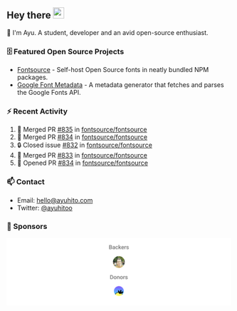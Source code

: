 ## Hey there <img src="https://media.giphy.com/media/hvRJCLFzcasrR4ia7z/giphy.gif" width="25" height="25">

📝 I'm Ayu. A student, developer and an avid open-source enthusiast.

### 🗄 Featured Open Source Projects

- [Fontsource](https://github.com/fontsource/fontsource) - Self-host Open Source fonts in neatly bundled NPM packages.
- [Google Font Metadata](https://github.com/fontsource/google-font-metadata) - A metadata generator that fetches and parses the Google Fonts API.

### ⚡ Recent Activity

<!--START_SECTION:activity-->

1. 🎉 Merged PR [#835](https://github.com/fontsource/fontsource/pull/835) in [fontsource/fontsource](https://github.com/fontsource/fontsource)
2. 🎉 Merged PR [#834](https://github.com/fontsource/fontsource/pull/834) in [fontsource/fontsource](https://github.com/fontsource/fontsource)
3. 🔒 Closed issue [#832](https://github.com/fontsource/fontsource/issues/832) in [fontsource/fontsource](https://github.com/fontsource/fontsource)
4. 🎉 Merged PR [#833](https://github.com/fontsource/fontsource/pull/833) in [fontsource/fontsource](https://github.com/fontsource/fontsource)
5. 💪 Opened PR [#834](https://github.com/fontsource/fontsource/pull/834) in [fontsource/fontsource](https://github.com/fontsource/fontsource)
<!--END_SECTION:activity-->

### 📫 Contact

- Email: hello@ayuhito.com
- Twitter: [@ayuhitoo](https://twitter.com/ayuhitoo)

### :sparkling_heart: Sponsors

<p align="center">
  <a href="https://cdn.jsdelivr.net/gh/ayuhito/ayuhito/sponsors.svg">
    <img src='https://raw.githubusercontent.com/ayuhito/ayuhito/master/sponsors.svg'/>
  </a>
</p>
